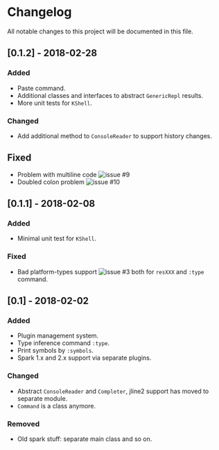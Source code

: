 # Changelog
All notable changes to this project will be documented in this file.

## [0.1.2] - 2018-02-28
### Added
- Paste command.
- Additional classes and interfaces to abstract `GenericRepl` results.
- More unit tests for `KShell`.
### Changed
- Add additional method to `ConsoleReader` to support history changes.

## Fixed
- Problem with multiline code ![issue #9](https://github.com/khud/sparklin/issues/9)
- Doubled colon problem ![issue #10](https://github.com/khud/sparklin/issues/10)

## [0.1.1] - 2018-02-08
### Added
- Minimal unit test for `KShell`.
### Fixed 
- Bad platform-types support ![issue #3](https://github.com/khud/sparklin/issues/3) both for `resXXX` and `:type` command.

## [0.1] - 2018-02-02
### Added
- Plugin management system.
- Type inference command `:type`.
- Print symbols by `:symbols`.
- Spark 1.x and 2.x support via separate plugins.
### Changed
- Abstract `ConsoleReader` and `Completer`, jline2 support has moved to separate module.
- `Command` is a class anymore.
### Removed
- Old spark stuff: separate main class and so on.

